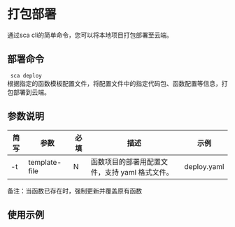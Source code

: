 # 打包部署
通过sca cli的简单命令，您可以将本地项目打包部署至云端。
## 部署命令
` sca deploy`    
根据指定的函数模板配置文件，将配置文件中的指定代码包、函数配置等信息，打包部署到云端。

## 参数说明

| 简写 | 参数          | 必填 | 描述                                                   | 示例        |
| ---- | ------------- | ---- | ------------------------------------------------------ | ----------- |
| -t   | template-file | N    | 函数项目的部署用配置文件，支持 yaml 格式文件。         | deploy.yaml |


备注：当函数已存在时，强制更新并覆盖原有函数

## 使用示例

